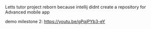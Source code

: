 Letts tutor project
reborn because intellij didnt create a repository
for Advanced mobile app

demo milestone 2:
https://youtu.be/gPqjPYb3-eY
